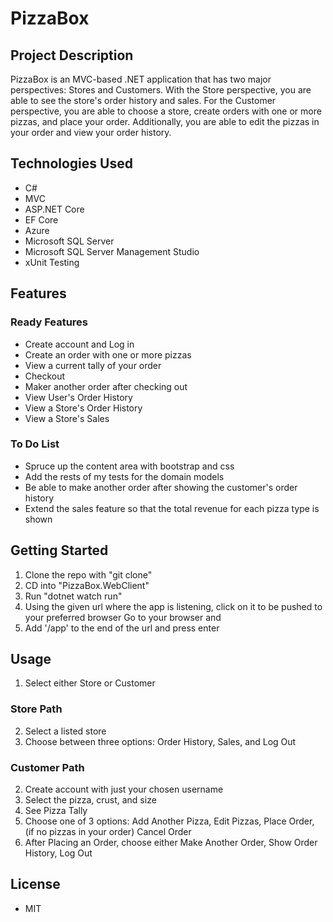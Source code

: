 # PizzaBox

## Project Description
PizzaBox is an MVC-based .NET application that has two major perspectives: Stores and Customers. With the Store perspective, you are able to see the store's order history and sales. For the Customer perspective, you are able to choose a store, create orders with one or more pizzas, and place your order. Additionally, you are able to edit the pizzas in your order and view your order history.

## Technologies Used

* C#
* MVC
* ASP.NET Core
* EF Core
* Azure
* Microsoft SQL Server
* Microsoft SQL Server Management Studio
* xUnit Testing

## Features

### Ready Features

* Create account and Log in
* Create an order with one or more pizzas
* View a current tally of your order
* Checkout
* Maker another order after checking out
* View User's Order History
* View a Store's Order History
* View a Store's Sales

### To Do List
* Spruce up the content area with bootstrap and css
* Add the rests of my tests for the domain models
* Be able to make another order after showing the customer's order history
* Extend the sales feature so that the total revenue for each pizza type is shown

## Getting Started

1.  Clone the repo with "git clone"
2.  CD into "PizzaBox.WebClient"
3.  Run "dotnet watch run"
4.  Using the given url where the app is listening, click on it to be pushed to your preferred browser Go to your browser and 
5.  Add '/app' to the end of the url and press enter

## Usage

1. Select either Store or Customer

### Store Path

2. Select a listed store
3. Choose between three options: Order History, Sales, and Log Out

### Customer Path

2. Create account with just your chosen username
3. Select the pizza, crust, and size
4. See Pizza Tally
5. Choose one of 3 options: Add Another Pizza, Edit Pizzas, Place Order, (if no pizzas in your order) Cancel Order 
6. After Placing an Order, choose either Make Another Order, Show Order History, Log Out

## License

* MIT
